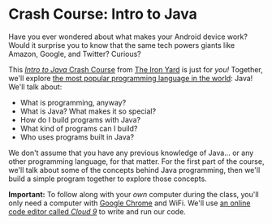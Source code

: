 # Crash Course: Intro to Java

Have you ever wondered about what makes your Android device work? Would it surprise you to know that the same tech powers giants like Amazon, Google, and Twitter? Curious?

This [_Intro to Java_ Crash Course](http://github.com/2016-03-15--intro-to-java) from [The Iron Yard](http://theironyard.com) is just for _you!_ Together, we'll explore [the most popular programming language in the world](http://www.tiobe.com/tiobe_index): Java! We'll talk about:

* What is programming, anyway?
* What is Java? What makes it so special?
* How do I build programs with Java?
* What kind of programs can I build?
* Who uses programs built in Java?

We don't assume that you have any previous knowledge of Java... or any other programming language, for that matter. For the first part of the course, we'll talk about some of the concepts behind Java programming, then we'll build a simple program together to explore those concepts.

**Important:** To follow along with your _own_ computer during the class, you'll only need a computer with [Google Chrome](http://google.com/chrome/) and WiFi. We'll use [an online code editor called _Cloud 9_](http://c9.io) to write and run our code.
